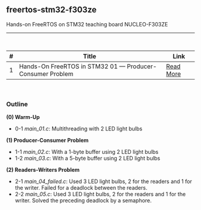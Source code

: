 ## freertos-stm32-f303ze
Hands-on FreeRTOS on STM32 teaching board NUCLEO-F303ZE

----

<br>

| #  | Title | Link |
|----|-------------|---------|
| 1  | Hands-On FreeRTOS in STM32 01 — Producer-Consumer Problem  | [Read More](https://yc-kuo.medium.com/hands-on-freertos-on-stm32-mcu-01-producer-consumer-problem-e3cc921e0660) |

<br>

### Outline

**(0) Warm-Up**
- 0-1 *main_01.c*: Multithreading with 2 LED light bulbs

**(1) Producer-Consumer Problem**
- 1-1 *main_02.c*: With a 1-byte buffer using 2 LED light bulbs 
- 1-2 *main_03.c*: With a 5-byte buffer using 2 LED light bulbs 

**(2) Readers-Writers Problem**
- 2-1 *main_04_failed.c*: Used 3 LED light bulbs, 2 for the readers and 1 for the writer. Failed for a deadlock between the readers.
- 2-2 *main_05.c*: Used 3 LED light bulbs, 2 for the readers and 1 for the writer. Solved the preceding deadlock by a semaphore.